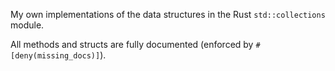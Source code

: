 My own implementations of the data structures in the Rust `std::collections` module.

All methods and structs are fully documented (enforced by `#[deny(missing_docs)]`).